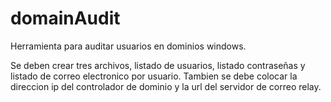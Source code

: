 # domainAudit
Herramienta para auditar usuarios en dominios windows.

Se deben crear tres archivos, listado de usuarios, listado contraseñas y listado de correo electronico por usuario. Tambien se debe colocar la direccion ip del controlador de dominio y la url del servidor de correo relay.
